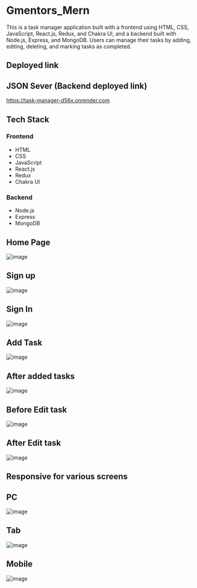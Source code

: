 # Gmentors_Mern
This is a task manager application built with a frontend using HTML, CSS, JavaScript, React.js, Redux, and Chakra UI, and a backend built with Node.js, Express, and MongoDB. Users can manage their tasks by adding, editing, deleting, and marking tasks as completed.

##  Deployed link


## JSON Sever (Backend deployed link) 
https://task-manager-d56x.onrender.com

## Tech Stack

### Frontend
- HTML
- CSS
- JavaScript
- React.js
- Redux
- Chakra UI

### Backend
- Node.js
- Express
- MongoDB

## Home Page
![image](https://github.com/kkalyankumar9/Gmentors_Mern/assets/112814583/6fa8d06d-bffc-4545-a169-3fde9b50f818)
## Sign up
![image](https://github.com/kkalyankumar9/Gmentors_Mern/assets/112814583/04830d5e-b660-4622-a10b-3aff9a227c7b)
## Sign In
![image](https://github.com/kkalyankumar9/Gmentors_Mern/assets/112814583/94797e06-2dba-4887-856d-ae6a705fb48c)
## Add Task
![image](https://github.com/kkalyankumar9/Gmentors_Mern/assets/112814583/022a26e8-7f47-4ccc-8038-93848b676f6f)
## After added tasks
![image](https://github.com/kkalyankumar9/Gmentors_Mern/assets/112814583/6ed08d3e-728b-43ff-9c74-5f3651f37e00)
## Before Edit task
![image](https://github.com/kkalyankumar9/Gmentors_Mern/assets/112814583/0a2b2d6f-f5a4-42cb-95ea-fab7d1150471)
## After Edit task
![image](https://github.com/kkalyankumar9/Gmentors_Mern/assets/112814583/38b1bed6-ec37-42cf-9297-883d966115d9)
## Responsive for various screens
## PC
![image](https://github.com/kkalyankumar9/Gmentors_Mern/assets/112814583/5491a97b-dad4-4e59-9d6e-90709af6c251)
## Tab 
![image](https://github.com/kkalyankumar9/Gmentors_Mern/assets/112814583/0b577378-0729-4476-b831-42d9ab527ebe)
## Mobile
![image](https://github.com/kkalyankumar9/Gmentors_Mern/assets/112814583/78eb6249-78b1-42e5-94ee-0c34bdcbb406)

